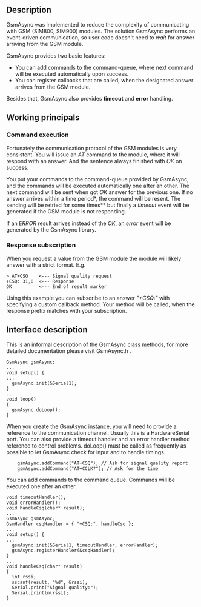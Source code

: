 ## Description
GsmAsync was implemented to reduce the complexity of communicating with GSM (SIM800, SIM900) modules. The solution GsmAsync performs an event-driven communication, so user code doesn't need to *wait* for answer arriving from the GSM module.

GsmAsync provides two basic features:
* You can add commands to the command-queue, where next command will be executed automatically upon success. 
* You can register callbacks that are called, when the designated answer arrives from the GSM module.

Besides that, GsmAsync also provides **timeout** and **error** handling.

## Working principals

### Command execution
Fortunately the communication protocol of the GSM modules is very consistent. You will issue an *AT* command to the module, where it will respond with an answer. And the sentence always finished with *OK* on success.

You put your commands to the command-queue provided by GsmAsync, and the commands will be executed automatically one after an other. The next command will be sent when got *OK* answer for the previous one. If no answer arrives within a time period\*, the command will be resent. The sending will be retried for some times\*\* but finally a *timeout* event will be generated if the GSM module is not responding.

If an *ERROR* result arrives instead of the *OK*, an *error* event will be generated by the GsmAsync library.

### Response subscription

When you request a value from the GSM module the module will likely answer with a strict format. E.g.
```
> AT+CSQ    <--- Signal quality request
+CSQ: 31,0  <--- Response
OK          <--- End of result marker
```

Using this example you can subscribe to an answer *"+CSQ:"* with specifying a custom callback method. Your method will be called, when the response prefix matches with your subscription.

## Interface description

This is an informal description of the GsmAsync class methods, for more detailed documentation please visit GsmAsync.h .

```
GsmAsync gsmAsync;
...
void setup() {
...
  gsmAsync.init(&Serial1);
}
...
void loop()
{
  gsmAsync.doLoop();
}
```

When you create the GsmAsync instance, you will need to provide a reference to the communication channel. Usually this is a HardwareSerial port. You can also provide a timeout handler and an error handler method reference to control problems.
doLoop() must be called as frequently as possible to let GsmAsync check for input and to handle timings.

```
    gsmAsync.addCommand("AT+CSQ"); // Ask for signal quality report
    gsmAsync.addCommand("AT+CCLK?"); // Ask for the time
```

You can add commands to the command queue. Commands will be executed one after an other.

```
void timeoutHandler();
void errorHandler();
void handleCsq(char* result);
...
GsmAsync gsmAsync;
GsmHandler csqHandler = { "+CSQ:", handleCsq };
...
void setup() {
...
  gsmAsync.init(&Serial1, timeoutHandler, errorHandler);
  gsmAsync.registerHandler(&csqHandler);
}
...
void handleCsq(char* result)
{
  int rssi;
  sscanf(result, "%d", &rssi);
  Serial.print("Signal quality:");
  Serial.println(rssi);
}

```

